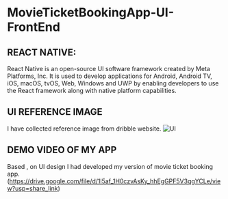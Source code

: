 # MovieTicketBookingApp-UI-FrontEnd

## REACT NATIVE:
React Native is an open-source UI software framework created by Meta Platforms, Inc. It is used to develop applications for Android, Android TV, iOS, macOS, tvOS, Web, Windows and UWP by enabling developers to use the React framework along with native platform capabilities.
## UI REFERENCE IMAGE
I have collected reference image from dribble website. 
![UI](https://cdn.dribbble.com/userupload/4095170/file/original-75d382f823a969b74b4d446aaa810147.png?compress=1&resize=1200x900)
## DEMO VIDEO OF MY APP
Based , on UI design I had developed my version of movie ticket booking app.
(https://drive.google.com/file/d/1l5af_1H0czvAsKy_hhEgGPF5V3qgYCLe/view?usp=share_link)


